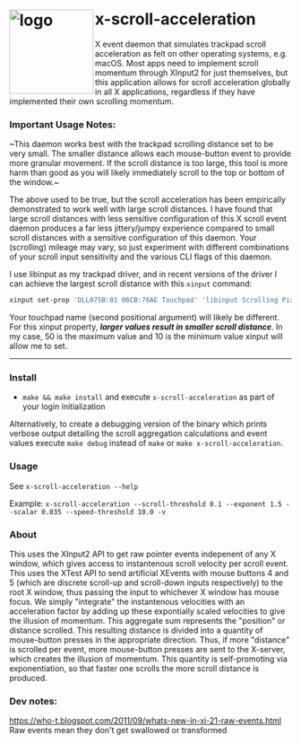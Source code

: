 
# x-scroll-acceleration <img alt="logo" align="left" height="150" width="150" src="https://user-images.githubusercontent.com/85039141/129837132-4ef7b2dd-664f-4225-9879-00c42839d71d.png">

X event daemon that simulates trackpad scroll acceleration as felt on other operating systems, e.g. macOS. Most apps need to implement scroll momentum through XInput2 for just themselves, but this application allows for scroll acceleration globally in all X applications, regardless if they have implemented their own scrolling momentum.

### **Important Usage Notes**:
~This daemon works best with the trackpad scrolling distance set to be very small. The smaller distance allows each mouse-button event to provide more granular movement. If the scroll distance is too large, this tool is more harm than good as you will likely immediately scroll to the top or bottom of the window.~

The above used to be true, but the scroll acceleration has been empirically demonstrated to work well with large scroll distances. I have found that large scroll distances with less sensitive configuration of this X scroll event daemon produces a far less jittery/jumpy experience compared to small scroll distances with a sensitive configuration of this daemon. Your (scrolling) mileage may vary, so just experiment with different combinations of your scroll input sensitivity and the various CLI flags of this daemon.

I use libinput as my trackpad driver, and in recent versions of the driver I can achieve the largest scroll distance with this `xinput` command:
```sh
xinput set-prop 'DLL075B:01 06CB:76AE Touchpad' 'libinput Scrolling Pixel Distance' 10
```

Your touchpad name (second positional argument) will likely be different. For this xinput property, ***larger values result in smaller scroll distance***. In my case, 50 is the maximum value and 10 is the minimum value xinput will allow me to set.

---

### Install
- `make && make install` and execute `x-scroll-acceleration` as part of your login initialization

Alternatively, to create a debugging version of the binary which prints verbose output detailing the scroll aggregation calculations and event values execute `make debug` instead of `make` or `make x-scroll-acceleration`.


### Usage
See `x-scroll-acceleration --help`

Example: `x-scroll-acceleration --scroll-threshold 0.1 --exponent 1.5 --scalar 0.035 --speed-threshold 10.0 -v`


### About
This uses the XInput2 API to get raw pointer events indepenent of any X window, which gives access to instantenous scroll velocity per scroll event. This uses the XTest API to send artificial XEvents with mouse buttons 4 and 5 (which are discrete scroll-up and scroll-down inputs respectively) to the root X window, thus passing the input to whichever X window has mouse focus. We simply "integrate" the instantenous velocities with an acceleration factor by adding up these expontially scaled velocities to give the illusion of momentum. This aggregate sum represents the "position" or distance scrolled. This resulting distance is divided into a quantity of mouse-button presses in the appropriate direction. Thus, if more "distance" is scrolled per event, more mouse-button presses are sent to the X-server, which creates the illusion of momentum. This quantity is self-promoting via exponentiation, so that faster one scrolls the more scroll distance is produced.


### Dev notes:
https://who-t.blogspot.com/2011/09/whats-new-in-xi-21-raw-events.html
Raw events mean they don't get swallowed or transformed

